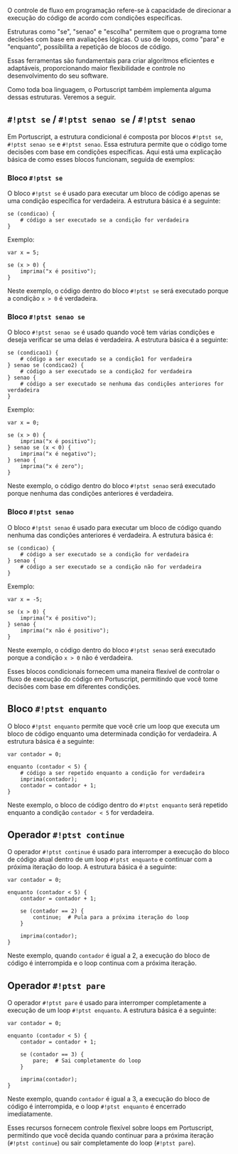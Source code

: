 O controle de fluxo em programação refere-se à capacidade de direcionar a execução do código de acordo com condições específicas.

Estruturas como "se", "senao" e "escolha" permitem que o programa tome decisões com base em avaliações lógicas. O uso de loops, como "para" e "enquanto", possibilita a repetição de blocos de código.

Essas ferramentas são fundamentais para criar algoritmos eficientes e adaptáveis, proporcionando maior flexibilidade e controle no desenvolvimento do seu software.

Como toda boa linguagem, o Portuscript também implementa alguma dessas estruturas. Veremos a seguir.

## `#!ptst se` / `#!ptst senao se` / `#!ptst senao`

Em Portuscript, a estrutura condicional é composta por blocos `#!ptst se`, `#!ptst senao se` e `#!ptst senao`. Essa estrutura permite que o código tome decisões com base em condições específicas. Aqui está uma explicação básica de como esses blocos funcionam, seguida de exemplos:

### Bloco `#!ptst se`
O bloco `#!ptst se` é usado para executar um bloco de código apenas se uma condição específica for verdadeira. A estrutura básica é a seguinte:

```ptst
se (condicao) {
    # código a ser executado se a condição for verdadeira
}
```

Exemplo:

```ptst
var x = 5;

se (x > 0) {
    imprima("x é positivo");
}
```

Neste exemplo, o código dentro do bloco `#!ptst se` será executado porque a condição `x > 0` é verdadeira.

### Bloco `#!ptst senao se`
O bloco `#!ptst senao se` é usado quando você tem várias condições e deseja verificar se uma delas é verdadeira. A estrutura básica é a seguinte:

```ptst
se (condicao1) {
    # código a ser executado se a condição1 for verdadeira
} senao se (condicao2) {
    # código a ser executado se a condição2 for verdadeira
} senao {
    # código a ser executado se nenhuma das condições anteriores for verdadeira
}
```

Exemplo:

```ptst
var x = 0;

se (x > 0) {
    imprima("x é positivo");
} senao se (x < 0) {
    imprima("x é negativo");
} senao {
    imprima("x é zero");
}
```

Neste exemplo, o código dentro do bloco `#!ptst senao` será executado porque nenhuma das condições anteriores é verdadeira.

### Bloco `#!ptst senao`
O bloco `#!ptst senao` é usado para executar um bloco de código quando nenhuma das condições anteriores é verdadeira. A estrutura básica é:

```ptst
se (condicao) {
    # código a ser executado se a condição for verdadeira
} senao {
    # código a ser executado se a condição não for verdadeira
}
```

Exemplo:

```ptst
var x = -5;

se (x > 0) {
    imprima("x é positivo");
} senao {
    imprima("x não é positivo");
}
```

Neste exemplo, o código dentro do bloco `#!ptst senao` será executado porque a condição `x > 0` não é verdadeira.

Esses blocos condicionais fornecem uma maneira flexível de controlar o fluxo de execução do código em Portuscript, permitindo que você tome decisões com base em diferentes condições.

## Bloco `#!ptst enquanto`

O bloco `#!ptst enquanto` permite que você crie um loop que executa um bloco de código enquanto uma determinada condição for verdadeira. A estrutura básica é a seguinte:

```ptst
var contador = 0;

enquanto (contador < 5) {
    # código a ser repetido enquanto a condição for verdadeira
    imprima(contador);
    contador = contador + 1;
}
```

Neste exemplo, o bloco de código dentro do `#!ptst enquanto` será repetido enquanto a condição `contador < 5` for verdadeira.

## Operador `#!ptst continue`

O operador `#!ptst continue` é usado para interromper a execução do bloco de código atual dentro de um loop `#!ptst enquanto` e continuar com a próxima iteração do loop. A estrutura básica é a seguinte:

```ptst
var contador = 0;

enquanto (contador < 5) {
    contador = contador + 1;

    se (contador == 2) {
        continue;  # Pula para a próxima iteração do loop
    }

    imprima(contador);
}
```

Neste exemplo, quando `contador` é igual a 2, a execução do bloco de código é interrompida e o loop continua com a próxima iteração.

## Operador `#!ptst pare`

O operador `#!ptst pare` é usado para interromper completamente a execução de um loop `#!ptst enquanto`. A estrutura básica é a seguinte:

```ptst
var contador = 0;

enquanto (contador < 5) {
    contador = contador + 1;

    se (contador == 3) {
        pare;  # Sai completamente do loop
    }

    imprima(contador);
}
```

Neste exemplo, quando `contador` é igual a 3, a execução do bloco de código é interrompida, e o loop `#!ptst enquanto` é encerrado imediatamente.

Esses recursos fornecem controle flexível sobre loops em Portuscript, permitindo que você decida quando continuar para a próxima iteração (`#!ptst continue`) ou sair completamente do loop (`#!ptst pare`).